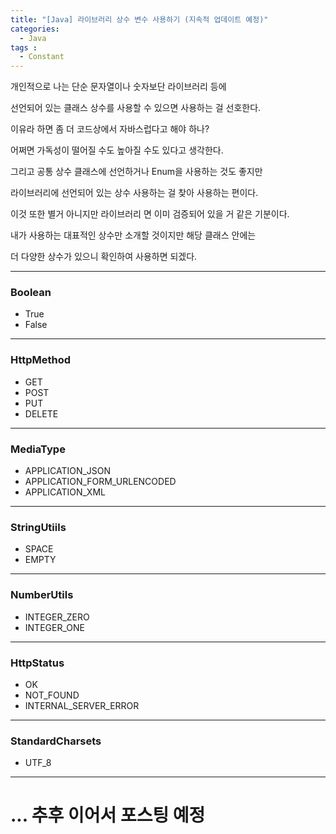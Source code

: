 ```yaml
---
title: "[Java] 라이브러리 상수 변수 사용하기 (지속적 업데이트 예정)"
categories: 
  - Java
tags : 
  - Constant
---
```


개인적으로 나는 단순 문자열이나 숫자보단 라이브러리 등에

선언되어 있는 클래스 상수를 사용할 수 있으면 사용하는 걸 선호한다.

이유라 하면 좀 더 코드상에서 자바스럽다고 해야 하나?

어쩌면 가독성이 떨어질 수도 높아질 수도 있다고 생각한다.

그리고 공통 상수 클래스에 선언하거나 Enum을 사용하는 것도 좋지만

라이브러리에 선언되어 있는 상수 사용하는 걸 찾아 사용하는 편이다.

이것 또한 별거 아니지만 라이브러리 면 이미 검증되어 있을 거 같은 기분이다.

내가 사용하는 대표적인 상수만 소개할 것이지만 해당 클래스 안에는

더 다양한 상수가 있으니 확인하여 사용하면 되겠다.

---

### **Boolean**
- True
- False

---

### **HttpMethod**
- GET
- POST
- PUT
- DELETE

---

### **MediaType**
- APPLICATION_JSON
- APPLICATION_FORM_URLENCODED
- APPLICATION_XML

---

### **StringUtiils**
- SPACE
- EMPTY

---

### **NumberUtils**
- INTEGER_ZERO
- INTEGER_ONE

---

### **HttpStatus**
- OK
- NOT_FOUND
- INTERNAL_SERVER_ERROR

---

### **StandardCharsets**
- UTF_8

---

# ... 추후 이어서 포스팅 예정